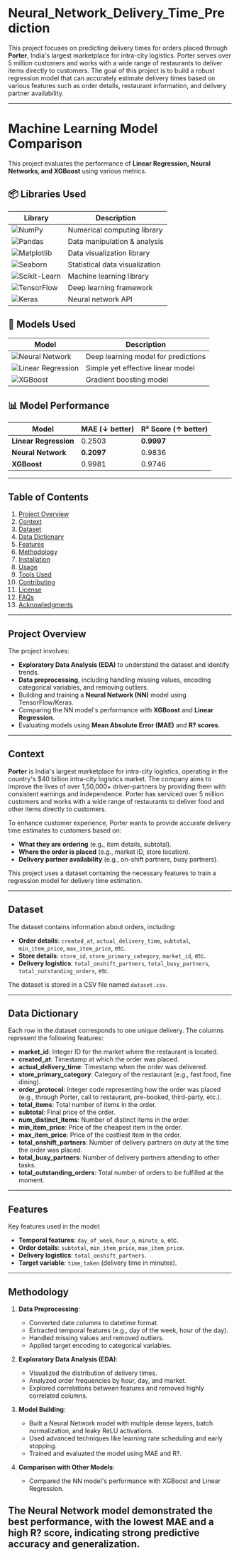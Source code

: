 # Neural_Network_Delivery_Time_Prediction

This project focuses on predicting delivery times for orders placed through **Porter**, India's largest marketplace for intra-city logistics. Porter serves over 5 million customers and works with a wide range of restaurants to deliver items directly to customers. The goal of this project is to build a robust regression model that can accurately estimate delivery times based on various features such as order details, restaurant information, and delivery partner availability.

---
# Machine Learning Model Comparison

This project evaluates the performance of **Linear Regression, Neural Networks, and XGBoost** using various metrics.

## 📦 Libraries Used

| Library | Description |
|---------|------------|
| ![NumPy](https://img.shields.io/badge/NumPy-013243?style=for-the-badge&logo=numpy&logoColor=white) | Numerical computing library |
| ![Pandas](https://img.shields.io/badge/Pandas-150458?style=for-the-badge&logo=pandas&logoColor=white) | Data manipulation & analysis |
| ![Matplotlib](https://img.shields.io/badge/Matplotlib-11557c?style=for-the-badge&logo=python&logoColor=white) | Data visualization library |
| ![Seaborn](https://img.shields.io/badge/Seaborn-008080?style=for-the-badge&logo=python&logoColor=white) | Statistical data visualization |
| ![Scikit-Learn](https://img.shields.io/badge/Scikit--Learn-F7931E?style=for-the-badge&logo=scikit-learn&logoColor=white) | Machine learning library |
| ![TensorFlow](https://img.shields.io/badge/TensorFlow-FF6F00?style=for-the-badge&logo=tensorflow&logoColor=white) | Deep learning framework |
| ![Keras](https://img.shields.io/badge/Keras-D00000?style=for-the-badge&logo=keras&logoColor=white) | Neural network API |

## 🤖 Models Used

| Model | Description |
|-------|------------|
| ![Neural Network](https://img.shields.io/badge/Neural%20Network-0A192F?style=for-the-badge&logo=deeplearning&logoColor=white) | Deep learning model for predictions |
| ![Linear Regression](https://img.shields.io/badge/Linear%20Regression-0033A0?style=for-the-badge&logo=regression&logoColor=white) | Simple yet effective linear model |
| ![XGBoost](https://img.shields.io/badge/XGBoost-EC4E20?style=for-the-badge&logo=xgboost&logoColor=white) | Gradient boosting model |

## 📊 Model Performance

| Model               | MAE (↓ better) | R² Score (↑ better) |
|---------------------|--------------|------------------|
| **Linear Regression** | 0.2503       | **0.9997**       |
| **Neural Network**   | **0.2097**   | 0.9836           |
| **XGBoost**         | 0.9981       | 0.9746           |

---


## **Table of Contents**
1. [Project Overview](#project-overview)
2. [Context](#context)
3. [Dataset](#dataset)
4. [Data Dictionary](#data-dictionary)
5. [Features](#features)
6. [Methodology](#methodology)
7. [Installation](#installation)
8. [Usage](#usage)
9. [Tools Used](#tools-used)
10. [Contributing](#contributing)
11. [License](#license)
12. [FAQs](#faqs)
13. [Acknowledgments](#acknowledgments)

---

## **Project Overview**
The project involves:
- **Exploratory Data Analysis (EDA)** to understand the dataset and identify trends.
- **Data preprocessing**, including handling missing values, encoding categorical variables, and removing outliers.
- Building and training a **Neural Network (NN)** model using TensorFlow/Keras.
- Comparing the NN model's performance with **XGBoost** and **Linear Regression**.
- Evaluating models using **Mean Absolute Error (MAE)** and **R? scores**.

---

## **Context**
**Porter** is India's largest marketplace for intra-city logistics, operating in the country's $40 billion intra-city logistics market. The company aims to improve the lives of over 1,50,000+ driver-partners by providing them with consistent earnings and independence. Porter has serviced over 5 million customers and works with a wide range of restaurants to deliver food and other items directly to customers.

To enhance customer experience, Porter wants to provide accurate delivery time estimates to customers based on:
- **What they are ordering** (e.g., item details, subtotal).
- **Where the order is placed** (e.g., market ID, store location).
- **Delivery partner availability** (e.g., on-shift partners, busy partners).

This project uses a dataset containing the necessary features to train a regression model for delivery time estimation.

---

## **Dataset**
The dataset contains information about orders, including:
- **Order details**: `created_at`, `actual_delivery_time`, `subtotal`, `min_item_price`, `max_item_price`, etc.
- **Store details**: `store_id`, `store_primary_category`, `market_id`, etc.
- **Delivery logistics**: `total_onshift_partners`, `total_busy_partners`, `total_outstanding_orders`, etc.

The dataset is stored in a CSV file named `dataset.csv`.

---

## **Data Dictionary**
Each row in the dataset corresponds to one unique delivery. The columns represent the following features:
- **market_id**: Integer ID for the market where the restaurant is located.
- **created_at**: Timestamp at which the order was placed.
- **actual_delivery_time**: Timestamp when the order was delivered.
- **store_primary_category**: Category of the restaurant (e.g., fast food, fine dining).
- **order_protocol**: Integer code representing how the order was placed (e.g., through Porter, call to restaurant, pre-booked, third-party, etc.).
- **total_items**: Total number of items in the order.
- **subtotal**: Final price of the order.
- **num_distinct_items**: Number of distinct items in the order.
- **min_item_price**: Price of the cheapest item in the order.
- **max_item_price**: Price of the costliest item in the order.
- **total_onshift_partners**: Number of delivery partners on duty at the time the order was placed.
- **total_busy_partners**: Number of delivery partners attending to other tasks.
- **total_outstanding_orders**: Total number of orders to be fulfilled at the moment.

---

## **Features**
Key features used in the model:
- **Temporal features**: `day_of_week`, `hour_o`, `minute_o`, etc.
- **Order details**: `subtotal`, `min_item_price`, `max_item_price`.
- **Delivery logistics**: `total_onshift_partners`.
- **Target variable**: `time_taken` (delivery time in minutes).

---

## **Methodology**
1. **Data Preprocessing**:
   - Converted date columns to datetime format.
   - Extracted temporal features (e.g., day of the week, hour of the day).
   - Handled missing values and removed outliers.
   - Applied target encoding to categorical variables.

2. **Exploratory Data Analysis (EDA)**:
   - Visualized the distribution of delivery times.
   - Analyzed order frequencies by hour, day, and market.
   - Explored correlations between features and removed highly correlated columns.

3. **Model Building**:
   - Built a Neural Network model with multiple dense layers, batch normalization, and leaky ReLU activations.
   - Used advanced techniques like learning rate scheduling and early stopping.
   - Trained and evaluated the model using MAE and R?.

4. **Comparison with Other Models**:
   - Compared the NN model's performance with XGBoost and Linear Regression.


The **Neural Network model** demonstrated the best performance, with the lowest MAE and a high R? score, indicating strong predictive accuracy and generalization.
---
